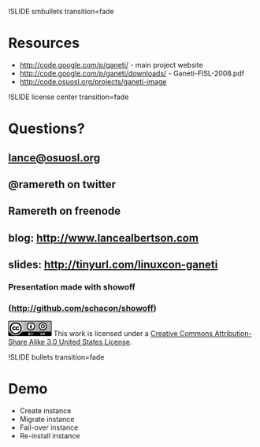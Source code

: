 !SLIDE smbullets transition=fade

# Resources #

* http://code.google.com/p/ganeti/ - main project website
* http://code.google.com/p/ganeti/downloads/ - Ganeti-FISL-2008.pdf
* http://code.osuosl.org/projects/ganeti-image

!SLIDE license center transition=fade

# Questions? #
## lance@osuosl.org ##
## @ramereth on twitter ##
## Ramereth on freenode ##

## blog: http://www.lancealbertson.com ##
## slides: http://tinyurl.com/linuxcon-ganeti ##

### Presentation made with showoff ###
### (http://github.com/schacon/showoff) ###

<a rel="license" href="http://creativecommons.org/licenses/by-sa/3.0/us/">![Creative Commons License](cc.png "Creative Commons License")</a>
This work is licensed under a <a rel="license" href="http://creativecommons.org/licenses/by-sa/3.0/us/">Creative Commons Attribution-Share Alike 3.0 United States License</a>.

!SLIDE bullets transition=fade

# Demo #

* Create instance
* Migrate instance
* Fail-over instance
* Re-install instance
